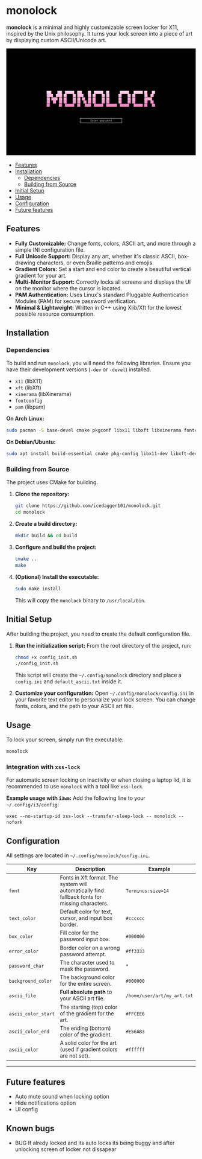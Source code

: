 # monolock

**monolock** is a minimal and highly customizable screen locker for X11, inspired by the Unix philosophy. It turns your lock screen into a piece of art by displaying custom ASCII/Unicode art.

![Screenshot](monolock_screenshot.png)


- [Features](#features)
- [Installation](#installation)
  - [Dependencies](#dependencies)
  - [Building from Source](#building-from-source)
- [Initial Setup](#initial-setup)
- [Usage](#usage)
- [Configuration](#configuration)
- [Future features](#future-features)


## Features

*   **Fully Customizable:** Change fonts, colors, ASCII art, and more through a simple INI configuration file.
*   **Full Unicode Support:** Display any art, whether it's classic ASCII, box-drawing characters, or even Braille patterns and emojis.
*   **Gradient Colors:** Set a start and end color to create a beautiful vertical gradient for your art.
*   **Multi-Monitor Support:** Correctly locks all screens and displays the UI on the monitor where the cursor is located.
*   **PAM Authentication:** Uses Linux's standard Pluggable Authentication Modules (PAM) for secure password verification.
*   **Minimal & Lightweight:** Written in C++ using Xlib/Xft for the lowest possible resource consumption.

## Installation

### Dependencies

To build and run `monolock`, you will need the following libraries. Ensure you have their development versions (`-dev` or `-devel`) installed.

*   `x11` (libX11)
*   `xft` (libXft)
*   `xinerama` (libXinerama)
*   `fontconfig`
*   `pam` (libpam)

**On Arch Linux:**
```bash
sudo pacman -S base-devel cmake pkgconf libx11 libxft libxinerama fontconfig pam
```

**On Debian/Ubuntu:**
```bash
sudo apt install build-essential cmake pkg-config libx11-dev libxft-dev libxinerama-dev libfontconfig1-dev libpam0g-dev
```

### Building from Source

The project uses CMake for building.

1.  **Clone the repository:**
    ```bash
    git clone https://github.com/icedagger101/monolock.git
    cd monolock
    ```

2.  **Create a build directory:**
    ```bash
    mkdir build && cd build
    ```

3.  **Configure and build the project:**
    ```bash
    cmake ..
    make
    ```

4.  **(Optional) Install the executable:**
    ```bash
    sudo make install
    ```
    This will copy the `monolock` binary to `/usr/local/bin`.

## Initial Setup

After building the project, you need to create the default configuration file.

1.  **Run the initialization script:**
    From the root directory of the project, run:
    ```bash
    chmod +x config_init.sh
    ./config_init.sh
    ```
    This script will create the `~/.config/monolock` directory and place a `config.ini` and `default_ascii.txt` inside it.

2.  **Customize your configuration:**
    Open `~/.config/monolock/config.ini` in your favorite text editor to personalize your lock screen. You can change fonts, colors, and the path to your ASCII art file.

## Usage

To lock your screen, simply run the executable:
```bash
monolock
```

### Integration with `xss-lock`

For automatic screen locking on inactivity or when closing a laptop lid, it is recommended to use `monolock` with a tool like `xss-lock`.

**Example usage with `i3wm`:**
Add the following line to your `~/.config/i3/config`:
```
exec --no-startup-id xss-lock --transfer-sleep-lock -- monolock --nofork
```

## Configuration

All settings are located in `~/.config/monolock/config.ini`.

| Key                 | Description                                                                                             | Example                   |
|---------------------|---------------------------------------------------------------------------------------------------------|---------------------------|
| `font`              | Fonts in Xft format. The system will automatically find fallback fonts for missing characters.            | `Terminus:size=14`        |
| `text_color`        | Default color for text, cursor, and input box border.                                                   | `#cccccc`                 |
| `box_color`         | Fill color for the password input box.                                                                  | `#000000`                 |
| `error_color`       | Border color on a wrong password attempt.                                                               | `#ff3333`                 |
| `password_char`     | The character used to mask the password.                                                                | `*`                       |
| `background_color`  | The background color for the entire screen.                                                             | `#000000`                 |
| `ascii_file`        | **Full absolute path** to your ASCII art file.                                                          | `/home/user/art/my_art.txt` |
| `ascii_color_start` | The starting (top) color of the gradient for the art.                                                   | `#FFCEE6`                 |
| `ascii_color_end`   | The ending (bottom) color of the gradient.                                                              | `#E56AB3`                 |
| `ascii_color`       | A solid color for the art (used if gradient colors are not set).                                        | `#ffffff`                 |

---

## Future features

- Auto mute sound when locking option
- Hide notifications option
- UI config

## Known bugs
- BUG If alredy locked and its auto locks its being buggy and after unlocking screen of locker not dissapear
